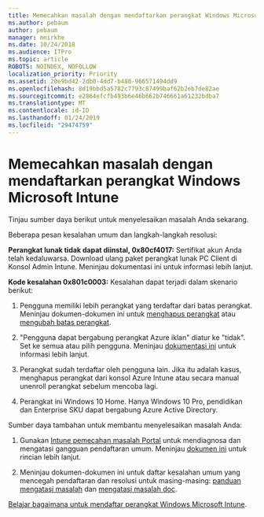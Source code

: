 ```yaml
---
title: Memecahkan masalah dengan mendaftarkan perangkat Windows Microsoft Intune
ms.author: pebaum
author: pebaum
manager: mnirkhe
ms.date: 10/24/2018
ms.audience: ITPro
ms.topic: article
ROBOTS: NOINDEX, NOFOLLOW
localization_priority: Priority
ms.assetid: 20e9bd42-2db0-4dd7-b480-966571494dd9
ms.openlocfilehash: 8d19bbd5a5782c7793c87499baf62b2eb7de82ae
ms.sourcegitcommit: e2864efcfb493b6e46b662b746661a61232bdba7
ms.translationtype: MT
ms.contentlocale: id-ID
ms.lasthandoff: 01/24/2019
ms.locfileid: "29474759"
---
```

# <a name="troubleshoot-issues-with-enrolling-windows-devices-in-microsoft-intune"></a>Memecahkan masalah dengan mendaftarkan perangkat Windows Microsoft Intune

Tinjau sumber daya berikut untuk menyelesaikan masalah Anda sekarang. 
  
Beberapa pesan kesalahan umum dan langkah-langkah resolusi:
  
 **Perangkat lunak tidak dapat diinstal, 0x80cf4017:** Sertifikat akun Anda telah kedaluwarsa. Download ulang paket perangkat lunak PC Client di Konsol Admin Intune. Meninjau dokumentasi ini untuk informasi lebih lanjut. 
  
 **Kode kesalahan 0x801c0003:** Kesalahan dapat terjadi dalam skenario berikut: 
  
1. Pengguna memiliki lebih perangkat yang terdaftar dari batas perangkat. Meninjau dokumen-dokumen ini untuk [menghapus perangkat](https://docs.microsoft.com/en-us/intune/devices-wipe) atau [mengubah batas perangkat](https://docs.microsoft.com/en-us/intune/enrollment-restrictions-set#set-device-limit-restrictions).
    
2. "Pengguna dapat bergabung perangkat Azure iklan" diatur ke "tidak". Set ke semua atau pilih pengguna. Meninjau [dokumentasi ini](https://docs.microsoft.com/en-us/azure/active-directory/device-management-azure-portal#configure-device-settings) untuk informasi lebih lanjut. 
    
3. Perangkat sudah terdaftar oleh pengguna lain. Jika itu adalah kasus, menghapus perangkat dari konsol Azure Intune atau secara manual unenroll perangkat sebelum mencoba lagi.
    
4. Perangkat ini Windows 10 Home. Hanya Windows 10 Pro, pendidikan dan Enterprise SKU dapat bergabung Azure Active Directory.
    
Sumber daya tambahan untuk membantu menyelesaikan masalah Anda:
  
1. Gunakan [Intune pemecahan masalah Portal](https://devicemanagement.microsoft.com/#blade/Microsoft_Intune_DeviceSettings/TroubleshootBlade) untuk mendiagnosa dan mengatasi gangguan pendaftaran umum. Meninjau [dokumen ini](https://docs.microsoft.com/en-us/intune/help-desk-operators) untuk rincian lebih lanjut. 
    
2. Meninjau dokumen-dokumen ini untuk daftar kesalahan umum yang mencegah pendaftaran dan resolusi untuk masing-masing: [panduan mengatasi masalah](https://support.microsoft.com/en-us/help/4089533/troubleshooting-windows-device-enrollment-problems-in-microsoft-intune) dan [mengatasi masalah doc](https://docs.microsoft.com/en-us/intune-classic/troubleshoot/troubleshoot-device-enrollment-in-intune).
    
[Belajar bagaimana untuk mendaftar perangkat Windows Microsoft Intune](https://docs.microsoft.com/en-us/intune/windows-enroll).
  

